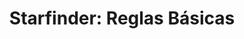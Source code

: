 ---
collection: rolLudoteca
title: 'Starfinder: Reglas Básicas'
image: starfinder-manual-front.jpg
editorial: 'Devir'
editorial_ref: 'SFBASICO'
isbn:
type: 'Básico'
web:
format: 'Libro tapa dura'
system: 'Starfinder'
created_at: '2021-10-15T09:37:36+00:00'
---